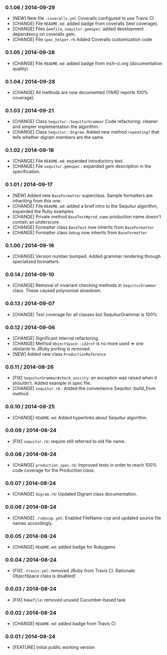 ### 0.1.06 / 2014-09-29
* [NEW] New file `.coveralls.yml` Coveralls configured to use Travis CI
* [CHANGE] File `README.md`: added badge from coveralls (test coverage).
* [CHANGE] Files `Gemfile`, `sequitur.gemspec`: added development dependency on coveralls gem.
* [CHANGE] File `spec_helper.rb` Added Coveralls customization code


### 0.1.05 / 2014-09-28
* [CHANGE] File `README.md`: added badge from inch-ci.org (documentation quality).

### 0.1.04 / 2014-09-28
* [CHANGE] All methods are now documented (YARD reports 100% coverage).

### 0.1.03 / 2014-09-21
* [CHANGE] Class `Sequitur::SequiturGrammar` Code refactoring: cleaner and simpler implementation the algorithm.
* [CHANGE] Class `Sequitur::Digram`. Added new method `repeating?` that tells whether digram members are the same.

### 0.1.02 / 2014-09-18
* [CHANGE] File `README.md`: expanded introductory text.
* [CHANGE] File `sequitur.gemspec` : expanded gem description in the specification.

### 0.1.01 / 2014-09-17
* [NEW] Added new `BaseFormatter` superclass. Sample formatters are inheriting from this one.  
* [CHANGE] File `README.md`: added a brief intro to the Sequitur algorithm, expanded the Ruby examples 
* [CHANGE] Private method `BaseText#prod_name` production name doesn't contain an underscore.
* [CHANGE] Formatter class `BaseText` now inherits from `BaseFormatter`
* [CHANGE] Formatter class `Debug` now inherits from `BaseFormatter`


### 0.1.00 / 2014-09-16
* [CHANGE] Version number bumped. Added grammar rendering through specialized formatters.


### 0.0.14 / 2014-09-10
* [CHANGE] Removal of invariant checking methods in `SequiturGrammar` class. These caused polynomial slowdown.


### 0.0.13 / 2014-09-07
* [CHANGE] Test coverage for all classes but SequiturGrammar is 100%

### 0.0.12 / 2014-09-06
* [CHANGE] Significant internal refactoring.
* [CHANGE] Method `ObjectSpace::id2ref` is no more used => one obstacle to JRuby porting is removed.
* [NEW] Added new class `ProductionReference`

### 0.0.11 / 2014-08-26
* [FIX] `SequiturGrammar#check_unicity`: an exception was raised when it shouldn't. Added example in spec file.
* [CHANGE] `sequitur.rb` : Added the convenience Sequitur::build_from method.

### 0.0.10 / 2014-08-25
* [CHANGE] `README.md`: Added hyperlinks about Sequitur algorithm.

### 0.0.09 / 2014-08-24
* [FIX] `sequitur.rb`: require still referred to old file name.

### 0.0.08 / 2014-08-24
* [CHANGE] `production_spec.rb`: Improved tests in order to reach 100% code coverage for the Production class.

### 0.0.07 / 2014-08-24
* [CHANGE] `digram.rb`: Updated Digram class documentation.

### 0.0.06 / 2014-08-24
* [CHANGE] `.rubocop.yml`: Enabled FileName cop and updated source file names accordingly.

### 0.0.05 / 2014-08-24
* [CHANGE] `README.md`: added badge for Rubygems

### 0.0.04 / 2014-08-24
* [FIX] `.travis.yml`: removed JRuby from Travis CI. Rationale: ObjectSpace class is disabled!

### 0.0.03 / 2014-08-24
* [FIX] `Rakefile`: removed unused Cucumber-based task

### 0.0.02 / 2014-08-24
* [CHANGE] `README.md`: added badge from Travis CI

### 0.0.01 / 2014-08-24

* [FEATURE] Initial public working version